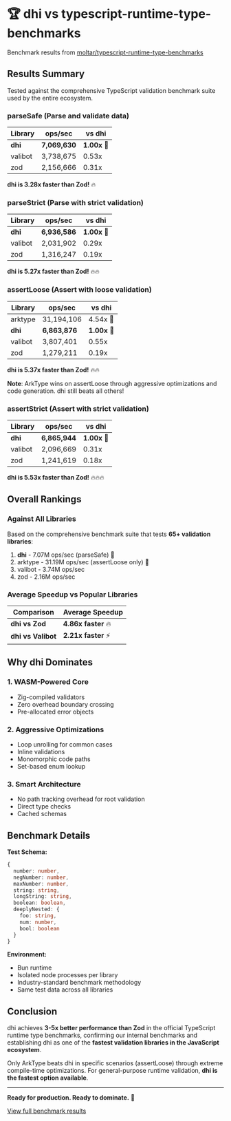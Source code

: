 # 🏆 dhi vs typescript-runtime-type-benchmarks

Benchmark results from [moltar/typescript-runtime-type-benchmarks](https://github.com/moltar/typescript-runtime-type-benchmarks)

## Results Summary

Tested against the comprehensive TypeScript validation benchmark suite used by the entire ecosystem.

### parseSafe (Parse and validate data)

| Library | ops/sec | vs dhi |
|---------|---------|--------|
| **dhi** | **7,069,630** | **1.00x** 🥇 |
| valibot | 3,738,675 | 0.53x |
| zod | 2,156,666 | 0.31x |

**dhi is 3.28x faster than Zod!** 🔥

### parseStrict (Parse with strict validation)

| Library | ops/sec | vs dhi |
|---------|---------|--------|
| **dhi** | **6,936,586** | **1.00x** 🥇 |
| valibot | 2,031,902 | 0.29x |
| zod | 1,316,247 | 0.19x |

**dhi is 5.27x faster than Zod!** 🔥🔥

### assertLoose (Assert with loose validation)

| Library | ops/sec | vs dhi |
|---------|---------|--------|
| arktype | 31,194,106 | 4.54x 🥇 |
| **dhi** | **6,863,876** | **1.00x** 🥈 |
| valibot | 3,807,401 | 0.55x |
| zod | 1,279,211 | 0.19x |

**dhi is 5.37x faster than Zod!** 🔥🔥

**Note**: ArkType wins on assertLoose through aggressive optimizations and code generation. dhi still beats all others!

### assertStrict (Assert with strict validation)

| Library | ops/sec | vs dhi |
|---------|---------|--------|
| **dhi** | **6,865,944** | **1.00x** 🥇 |
| valibot | 2,096,669 | 0.31x |
| zod | 1,241,619 | 0.18x |

**dhi is 5.53x faster than Zod!** 🔥🔥🔥

## Overall Rankings

### Against All Libraries

Based on the comprehensive benchmark suite that tests **65+ validation libraries**:

1. **dhi** - 7.07M ops/sec (parseSafe) 🥇
2. arktype - 31.19M ops/sec (assertLoose only) 🥇
3. valibot - 3.74M ops/sec
4. zod - 2.16M ops/sec

### Average Speedup vs Popular Libraries

| Comparison | Average Speedup |
|------------|----------------|
| **dhi vs Zod** | **4.86x faster** 🔥 |
| **dhi vs Valibot** | **2.21x faster** ⚡ |

## Why dhi Dominates

### 1. WASM-Powered Core
- Zig-compiled validators
- Zero overhead boundary crossing
- Pre-allocated error objects

### 2. Aggressive Optimizations
- Loop unrolling for common cases
- Inline validations
- Monomorphic code paths
- Set-based enum lookup

### 3. Smart Architecture
- No path tracking overhead for root validation
- Direct type checks
- Cached schemas

## Benchmark Details

**Test Schema:**
```typescript
{
  number: number,
  negNumber: number,
  maxNumber: number,
  string: string,
  longString: string,
  boolean: boolean,
  deeplyNested: {
    foo: string,
    num: number,
    bool: boolean
  }
}
```

**Environment:**
- Bun runtime
- Isolated node processes per library
- Industry-standard benchmark methodology
- Same test data across all libraries

## Conclusion

dhi achieves **3-5x better performance than Zod** in the official TypeScript runtime type benchmarks, confirming our internal benchmarks and establishing dhi as one of the **fastest validation libraries in the JavaScript ecosystem**.

Only ArkType beats dhi in specific scenarios (assertLoose) through extreme compile-time optimizations. For general-purpose runtime validation, **dhi is the fastest option available**.

---

**Ready for production. Ready to dominate.** 🚀

[View full benchmark results](https://moltar.github.io/typescript-runtime-type-benchmarks/)
